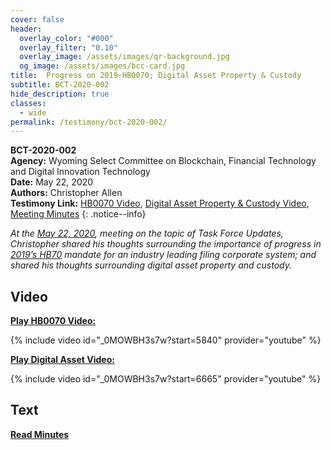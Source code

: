```yaml
---
cover: false
header:
  overlay_color: "#000"
  overlay_filter: "0.10"
  overlay_image: /assets/images/qr-background.jpg
  og_image: /assets/images/bcc-card.jpg
title:  Progress on 2019-HB0070; Digital Asset Property & Custody
subtitle: BCT-2020-002
hide_description: true
classes:
  - wide
permalink: /testimony/bct-2020-002/
---
```


**BCT-2020-002**<br>
**Agency:** Wyoming Select Committee on Blockchain, Financial Technology and Digital Innovation Technology<br>
**Date:** May 22, 2020<br>
**Authors:** Christopher Allen<br>
**Testimony Link:** [HB0070 Video](https://www.youtube.com/live/_0MOWBH3s7w?feature=share&start=5840s), [Digital Asset Property & Custody Video](https://www.youtube.com/live/_0MOWBH3s7w?feature=share&start=6665), [Meeting Minutes](https://wyoleg.gov/InterimCommittee/2020/S19-20200522MeetingMinutes.pdf)
{: .notice--info}

_At the [May 22, 2020](https://wyoleg.gov/InterimCommittee/2020/S19-20200522MeetingMinutes.pdf), meeting on the topic of Task Force Updates, Christopher shared his thoughts surrounding the importance of progress in [2019’s HB70](https://www.wyoleg.gov/Legislation/2019/HB0070) mandate for an industry leading filing corporate system; and shared his thoughts surrounding digital asset property and custody._

## Video

[**Play HB0070 Video:**](https://www.youtube.com/watch?v=_0MOWBH3s7w&t=5840s)

{% include video id="_0MOWBH3s7w?start=5840" provider="youtube" %}

[**Play Digital Asset Video:**](https://www.youtube.com/watch?v=_0MOWBH3s7w&t=6665s)

{% include video id="_0MOWBH3s7w?start=6665" provider="youtube" %}

## Text

<a href="https://wyoleg.gov/InterimCommittee/2020/S19-20200522MeetingMinutes.pdf"><b>Read Minutes</b></a>
